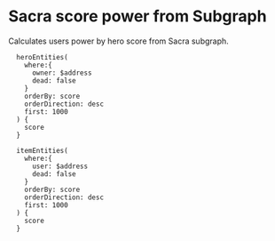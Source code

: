 # Sacra score power from Subgraph

Calculates users power by hero score from Sacra subgraph.

```
  heroEntities(
    where:{
      owner: $address
      dead: false
    }
    orderBy: score
    orderDirection: desc
    first: 1000
  ) {
    score
  }
  
  itemEntities(
    where:{
      user: $address
      dead: false
    }
    orderBy: score
    orderDirection: desc
    first: 1000
  ) {
    score
  }
```